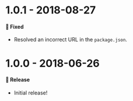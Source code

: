 # 1.0.1 - 2018-08-27

#### 🐞 Fixed

- Resolved an incorrect URL in the `package.json`.

# 1.0.0 - 2018-06-26

#### 🎉 Release

- Initial release!
